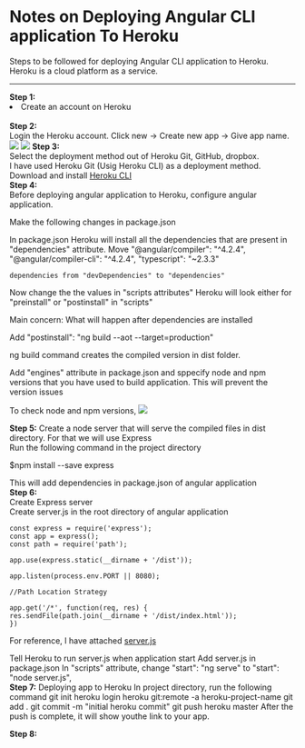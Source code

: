 # Notes on Deploying Angular CLI application To Heroku
Steps to be followed for deploying Angular CLI application to Heroku. <br>
Heroku is a cloud platform as a service.
<hr>
<strong>Step 1:</strong> <br>
<li>Create an account on Heroku</li> <br>
<strong>Step 2:</strong> <br>
Login the Heroku account.
Click new -> Create new app -> Give app name.
<br>
<img src = "https://github.com/patilankita79/Notes_DeployingAngularCLIAppToHeroku/blob/master/Screenshots_DeployAppToHeroku/Screenshot%202017-09-25%2020.22.23.png" />
<img src = "https://github.com/patilankita79/Notes_DeployingAngularCLIAppToHeroku/blob/master/Screenshots_DeployAppToHeroku/Screenshot%202017-09-25%2020.22.41.png" />
<strong>Step 3:</strong> <br>
Select the deployment method out of Heroku Git, GitHub, dropbox. <br>
I have used Heroku Git (Usig Heroku CLI) as a deployment method. <br>
Download and install <a href = "https://devcenter.heroku.com/articles/heroku-cli">Heroku CLI</a> <br>
<strong>Step 4:</strong> <br>
Before deploying angular application to Heroku, configure angular application. <br>

Make the following changes in package.json

In package.json
Heroku will install all the dependencies that are present in "dependencies" attribute.
Move 
"@angular/compiler": "^4.2.4",
    "@angular/compiler-cli": "^4.2.4",
    "typescript": "~2.3.3"
    
    dependencies from "devDependencies" to "dependencies"
    
Now change the the values in "scripts attributes"
Heroku will look either for "preinstall" or "postinstall" in "scripts"

Main concern: What will happen after dependencies are installed

Add "postinstall": "ng build --aot --target=production"

ng build command creates the compiled version in dist folder.

Add "engines" attribute in package.json and sppecify node and npm versions that you have used to build application. This will prevent the version issues

To check node and npm versions,
<img src = "https://github.com/patilankita79/Notes_DeployingAngularCLIAppToHeroku/blob/master/Screenshots_DeployAppToHeroku/NodeNpmVersionInfo.png" />
    
<strong>Step 5:</strong>
Create a node server that will serve the compiled files in dist directory. For that we will use Express <br>
Run the following command in the project directory

$npm install --save express

This will add dependencies in package.json of angular application<br>
<strong>Step 6:</strong><br>
Create Express server <br>
Create server.js in the root directory of angular application

```
const express = require('express');
const app = express();
const path = require('path');

app.use(express.static(__dirname + '/dist'));

app.listen(process.env.PORT || 8080);

//Path Location Strategy

app.get('/*', function(req, res) {
res.sendFile(path.join(__dirname + '/dist/index.html'));
})
```
For reference, I have attached <a href="">server.js</a>

Tell Heroku to run server.js when application start
Add server.js in package.json
In "scripts" attribute,
 change "start": "ng serve" to "start": "node server.js",
<br>
<strong>Step 7:</strong>
Deploying app to Heroku
In project directory, run the following command
git init
heroku login
heroku git:remote -a heroku-project-name
git add .
git commit -m "initial heroku commit"
git push heroku master
After the push is complete, it will show youthe link to your app.

<strong>Step 8:</strong>
